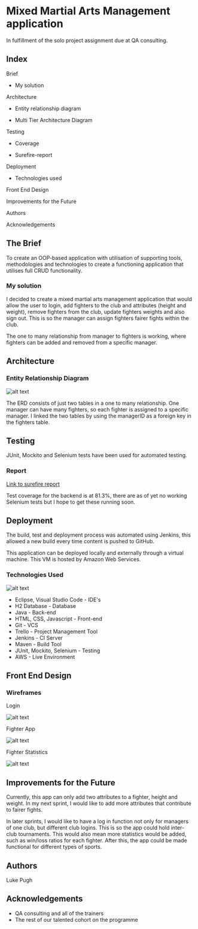 # Mixed Martial Arts Management application

In fulfillment of the solo project assignment due at QA consulting.

## Index
Brief

  * My solution

Architecture

  * Entity relationship diagram

  * Multi Tier Architecture Diagram

Testing

  * Coverage

  * Surefire-report

Deployment

  * Technologies used

Front End Design

Improvements for the Future

Authors

Acknowledgements

## The Brief

To create an OOP-based application with utilisation of supporting tools, methodologies and technologies to create a functioning application that utilises full CRUD functionality.

### My solution

I decided to create a mixed martial arts management application that would allow the user to login, add fighters to the club and attributes (height and weight), remove fighters from the club, update fighters weights and also sign out. This is so the manager can assign fighters fairer fights within the club.

The one to many relationship from manager to fighters is working, where fighters can be added and removed from a specific manager.

## Architecture

### Entity Relationship Diagram

![alt text](https://github.com/LukeCharles555/bae-MMAManagement/blob/development/Documentation/EntityRelationshipDiagram.png)

The ERD consists of just two tables in a one to many relationship. One manager can have many fighters, so each fighter is assigned to a specific manager. I linked the two tables by using the managerID as a foreign key in the fighters table.

## Testing

JUnit, Mockito and Selenium tests have been used for automated testing.

### Report

[Link to surefire report](https://github.com/LukeCharles555/bae-MMAManagement/blob/development/Documentation/Surefire%20Report.pdf)

Test coverage for the backend is at 81.3%, there are as of yet no working Selenium tests but I hope to get these running soon. 

## Deployment

The build, test and deployment process was automated using Jenkins, this allowed a new build every time content is pushed to GitHub.

This application can be deployed locally and externally through a virtual machine. This VM is hosted by Amazon Web Services.

### Technologies Used

![alt text](https://github.com/LukeCharles555/bae-MMAManagement/blob/development/Documentation/CI_Pipeline.png)

  * Eclipse, Visual Studio Code - IDE's
  * H2 Database - Database
  * Java - Back-end
  * HTML, CSS, Javascript - Front-end
  * Git - VCS
  * Trello - Project Management Tool
  * Jenkins - CI Server
  * Maven - Build Tool
  * JUnit, Mockito, Selenium - Testing
  * AWS - Live Environment

## Front End Design

### Wireframes

Login

![alt text](https://github.com/LukeCharles555/bae-MMAManagement/blob/development/Documentation/loginWireframe.png)

Fighter App

![alt text](https://github.com/LukeCharles555/bae-MMAManagement/blob/development/Documentation/FighterAppWireframe.png)

Fighter Statistics

![alt text](https://github.com/LukeCharles555/bae-MMAManagement/blob/development/Documentation/FighterStatsWireframe.png)

## Improvements for the Future

Currently, this app can only add two attributes to a fighter, height and weight. In my next sprint, I would like to add more attributes that contribute to fairer fights.

In later sprints, I would like to have a log in function not only for managers of one club, but different club logins. This is so the app could hold inter-club tournaments. This would also mean more statistics would be added, such as win/loss ratios for each fighter. After this, the app could be made functional for different types of sports.

## Authors
Luke Pugh

## Acknowledgements
  * QA consulting and all of the trainers
  * The rest of our talented cohort on the programme
